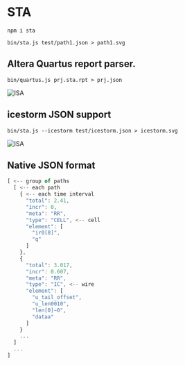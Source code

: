 # STA

```
npm i sta

bin/sta.js test/path1.json > path1.svg
```

## Altera Quartus report parser.

```
bin/quartus.js prj.sta.rpt > prj.json
```

![ISA](https://rawgit.com/drom/sta/master/path1.svg)

## icestorm JSON support

```
bin/sta.js --icestorm test/icestorm.json > icestorm.svg
```

![ISA](https://rawgit.com/drom/sta/master/icestorm.svg)


## Native JSON format

```js
[ <-- group of paths
  [ <-- each path
    { <-- each time interval
      "total": 2.41,
      "incr": 0,
      "meta": "RR",
      "type": "CELL", <-- cell
      "element": [
        "ir0[8]",
        "q"
      ]
    },
    {
      "total": 3.017,
      "incr": 0.607,
      "meta": "RR",
      "type": "IC", <-- wire
      "element": [
        "u_tail_offset",
        "u_len0010",
        "len[0]~0",
        "dataa"
      ]
    }
    ...
  ]
  ...
]
```
